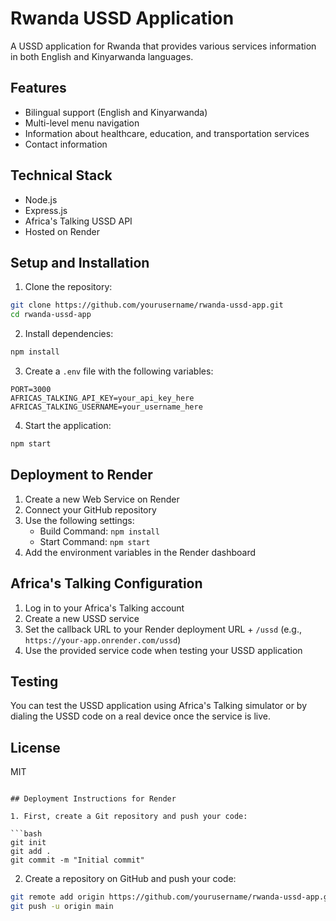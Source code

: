 # Rwanda USSD Application

A USSD application for Rwanda that provides various services information in both English and Kinyarwanda languages.

## Features

- Bilingual support (English and Kinyarwanda)
- Multi-level menu navigation
- Information about healthcare, education, and transportation services
- Contact information

## Technical Stack

- Node.js
- Express.js
- Africa's Talking USSD API
- Hosted on Render

## Setup and Installation

1. Clone the repository:
```bash
git clone https://github.com/yourusername/rwanda-ussd-app.git
cd rwanda-ussd-app
```

2. Install dependencies:
```bash
npm install
```

3. Create a `.env` file with the following variables:
```
PORT=3000
AFRICAS_TALKING_API_KEY=your_api_key_here
AFRICAS_TALKING_USERNAME=your_username_here
```

4. Start the application:
```bash
npm start
```

## Deployment to Render

1. Create a new Web Service on Render
2. Connect your GitHub repository
3. Use the following settings:
   - Build Command: `npm install`
   - Start Command: `npm start`
4. Add the environment variables in the Render dashboard

## Africa's Talking Configuration

1. Log in to your Africa's Talking account
2. Create a new USSD service
3. Set the callback URL to your Render deployment URL + `/ussd` (e.g., `https://your-app.onrender.com/ussd`)
4. Use the provided service code when testing your USSD application

## Testing

You can test the USSD application using Africa's Talking simulator or by dialing the USSD code on a real device once the service is live.

## License

MIT
```

## Deployment Instructions for Render

1. First, create a Git repository and push your code:

```bash
git init
git add .
git commit -m "Initial commit"
```

2. Create a repository on GitHub and push your code:

```bash
git remote add origin https://github.com/yourusername/rwanda-ussd-app.git
git push -u origin main